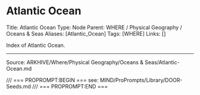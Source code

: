 # Atlantic Ocean

Title: Atlantic Ocean
Type: Node
Parent: WHERE / Physical Geography / Oceans & Seas
Aliases: [Atlantic_Ocean]
Tags: [WHERE]
Links: []

Index of Atlantic Ocean.

---
Source: ARKHIVE/Where/Physical Geography/Oceans & Seas/Atlantic-Ocean.md

/// === PROPROMPT:BEGIN ===
see: MIND/ProPrompts/Library/DOOR-Seeds.md
/// === PROPROMPT:END ===
